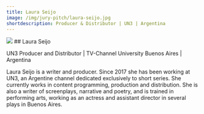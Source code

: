 ```yaml
---
title: Laura Seijo
image: /img/jury-pitch/laura-seijo.jpg
shortdescription: Producer & Distributor | UN3 | Argentina
---
```

<img src="/img/jury-pitch/laura-seijo.jpg">
## Laura Seijo

UN3 Producer and Distributor | TV-Channel University Buenos Aires | Argentina

Laura Seijo is a writer and producer. Since 2017 she has been working at UN3, an Argentine channel dedicated exclusively to short series. She currently works in content programming, production and distribution. She is also a writer of screenplays, narrative and poetry, and is trained in performing arts, working as an actress and assistant director in several plays in Buenos Aires.
